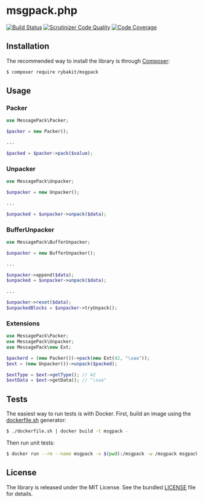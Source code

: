 # msgpack.php

[![Build Status](https://travis-ci.org/rybakit/msgpack.php.svg?branch=master)](https://travis-ci.org/rybakit/msgpack.php)
[![Scrutinizer Code Quality](https://scrutinizer-ci.com/g/rybakit/msgpack.php/badges/quality-score.png?b=master)](https://scrutinizer-ci.com/g/rybakit/msgpack.php/?branch=master)
[![Code Coverage](https://scrutinizer-ci.com/g/rybakit/msgpack.php/badges/coverage.png?b=master)](https://scrutinizer-ci.com/g/rybakit/msgpack.php/?branch=master)


## Installation

The recommended way to install the library is through [Composer](http://getcomposer.org):

```sh
$ composer require rybakit/msgpack
```


## Usage

### Packer

```php
use MessagePack\Packer;

$packer = new Packer();

...

$packed = $packer->pack($value);
```


### Unpacker

```php
use MessagePack\Unpacker;

$unpacker = new Unpacker();

...

$unpacked = $unpacker->unpack($data);
```

### BufferUnpacker

```php
use MessagePack\BufferUnpacker;

$unpacker = new BufferUnpacker();

...

$unpacker->append($data);
$unpacked = $unpacker->unpack($data);

...

$unpacker->reset($data);
$unpackedBlocks = $unpacker->tryUnpack();
```

### Extensions

```php
use MessagePack\Packer;
use MessagePack\Unpacker;
use MessagePack\new Ext;

$packerd = (new Packer())->pack(new Ext(42, "\xaa"));
$ext = (new Unpacker())->unpack($packed);

$extType = $ext->getType(); // 42
$extData = $ext->getData(); // "\xaa"
```


## Tests

The easiest way to run tests is with Docker. First, build an image using the [dockerfile.sh](dockerfile.sh) generator:

```sh
$ ./dockerfile.sh | docker build -t msgpack -
```

Then run unit tests:

```sh
$ docker run --rm --name msgpack -v $(pwd):/msgpack -w /msgpack msgpack
```


## License

The library is released under the MIT License. See the bundled [LICENSE](LICENSE) file for details.

